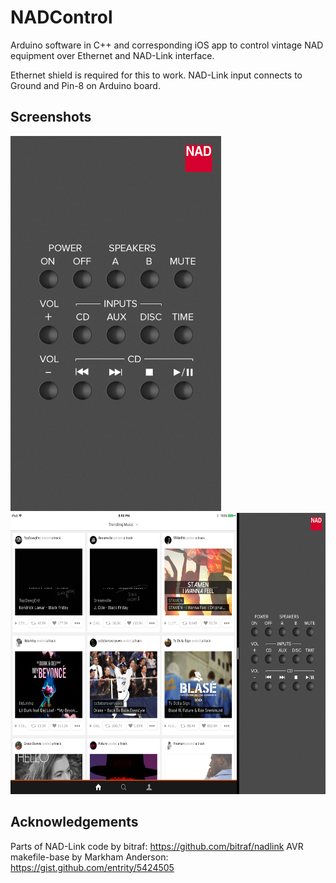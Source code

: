 # NADControl
Arduino software in C++ and corresponding iOS app to control vintage NAD equipment over Ethernet and NAD-Link interface.

Ethernet shield is required for this to work. NAD-Link input connects to Ground and Pin-8 on Arduino board.


Screenshots
----------

<img src="/docs/iphone.png" alt="iPhone screenshot" height="600">

<img src="/docs/ipad-pro.png" alt="iPad Pro split mode screenshot" width="600" height="450">


Acknowledgements
----------

Parts of NAD-Link code by bitraf: https://github.com/bitraf/nadlink
AVR makefile-base by Markham Anderson: https://gist.github.com/entrity/5424505
